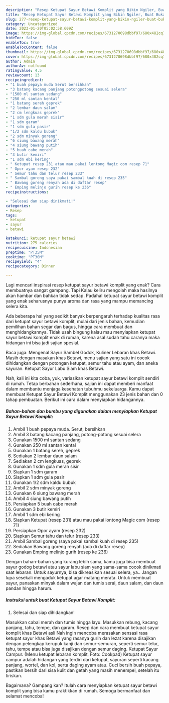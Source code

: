 ```yaml
---
description: "Resep Ketupat Sayur Betawi Komplit yang Bikin Ngiler, Buat Buka Puasa}"
title: "Resep Ketupat Sayur Betawi Komplit yang Bikin Ngiler, Buat Buka Puasa}"
slug: 277-resep-ketupat-sayur-betawi-komplit-yang-bikin-ngiler-buat-buka-puasa
category: Uncategorized
date: 2023-01-20T05:02:58.609Z
image: https://img-global.cpcdn.com/recipes/6731270698dbbf97/680x482cq70/ketupat-sayur-betawi-komplit-foto-resep-utama.jpg
hideToc: false
enableToc: true
enableTocContent: false
thumbnail: https://img-global.cpcdn.com/recipes/6731270698dbbf97/680x482cq70/ketupat-sayur-betawi-komplit-foto-resep-utama.jpg
cover: https://img-global.cpcdn.com/recipes/6731270698dbbf97/680x482cq70/ketupat-sayur-betawi-komplit-foto-resep-utama.jpg
author: Admin
authorAv: notfound
ratingvalue: 4.5
reviewcount: 13
recipeingredient:
- "1 buah pepaya muda Serut bersihkan"
- "3 batang kacang panjang potongpotong sesuai selera"
- "1500 ml santan sedang"
- "250 ml santan kental"
- "1 batang sereh geprek"
- "2 lembar daun salam"
- "2 cm lengkuas geprek"
- "1 sdm gula merah sisir"
- "1 sdm garam"
- "1 sdm gula pasir"
- "1/2 sdm kaldu bubuk"
- "2 sdm minyak goreng"
- "6 siung bawang merah"
- "4 siung bawang putih"
- "5 buah cabe merah"
- "3 butir kemiri"
- "1 sdm ebi kering"
- " Ketupat resep 231 atau mau pakai lontong Magic com resep 71"
- " Opor ayam resep 232"
- " Semur tahu dan telur resep 233"
- " Sambal goreng saya pakai sambal kuah di resep 235"
- " Bawang goreng renyah ada di daftar resep"
- " Emping melinjo gurih resep ke 236"
recipeinstructions:

- "Selesai dan siap dinikmati!"
categories:
- Resep
tags:
- ketupat
- sayur
- betawi

katakunci: ketupat sayur betawi 
nutrition: 275 calories
recipecuisine: Indonesian
preptime: "PT35M"
cooktime: "PT30M"
recipeyield: "4"
recipecategory: Dinner

---
```



Lagi mencari inspirasi resep ketupat sayur betawi komplit yang enak? Cara membuatnya sangat gampang. Tapi Kalau keliru mengolah maka hasilnya akan hambar dan bahkan tidak sedap. Padahal ketupat sayur betawi komplit yang enak seharusnya punya aroma dan rasa yang mampu memancing selera kita.


Ada beberapa hal yang sedikit banyak berpengaruh terhadap kualitas rasa dari ketupat sayur betawi komplit, mulai dari jenis bahan, kemudian pemilihan bahan segar dan bagus, hingga cara membuat dan menghidangkannya. Tidak usah bingung kalau mau menyiapkan ketupat sayur betawi komplit enak di rumah, karena asal sudah tahu caranya maka hidangan ini bisa jadi sajian spesial.

Baca juga: Mengenal Sayur Sambel Godok, Kuliner Lebaran khas Betawi. Masih dengan masakan khas Betawi, menu sajian yang satu ini cocok dihidangkan dengan potongan ketupat, semur tahu atau ayam, dan aneka sayuran. Ketupat Sayur Labu Siam khas Betawi.


Nah, kali ini kita coba, yuk, variasikan ketupat sayur betawi komplit sendiri di rumah. Tetap berbahan sederhana, sajian ini dapat memberi manfaat dalam membantu menjaga kesehatan tubuhmu sekeluarga. Kamu dapat membuat Ketupat Sayur Betawi Komplit menggunakan 23 jenis bahan dan 0 tahap pembuatan. Berikut ini cara dalam menyiapkan hidangannya.

<!--inarticleads1-->

##### Bahan-bahan dan bumbu yang digunakan dalam menyiapkan Ketupat Sayur Betawi Komplit:

1. Ambil 1 buah pepaya muda. Serut, bersihkan
1. Ambil 3 batang kacang panjang, potong-potong sesuai selera
1. Gunakan 1500 ml santan sedang
1. Gunakan 250 ml santan kental
1. Gunakan 1 batang sereh, geprek
1. Sediakan 2 lembar daun salam
1. Sediakan 2 cm lengkuas, geprek
1. Gunakan 1 sdm gula merah sisir
1. Siapkan 1 sdm garam
1. Siapkan 1 sdm gula pasir
1. Gunakan 1/2 sdm kaldu bubuk
1. Ambil 2 sdm minyak goreng
1. Gunakan 6 siung bawang merah
1. Ambil 4 siung bawang putih
1. Persiapkan 5 buah cabe merah
1. Gunakan 3 butir kemiri
1. Ambil 1 sdm ebi kering
1. Siapkan  Ketupat (resep 231) atau mau pakai lontong Magic com (resep 71)
1. Persiapkan  Opor ayam (resep 232)
1. Siapkan  Semur tahu dan telur (resep 233)
1. Ambil  Sambal goreng (saya pakai sambal kuah di resep 235)
1. Sediakan  Bawang goreng renyah (ada di daftar resep)
1. Gunakan  Emping melinjo gurih (resep ke 236)


Dengan bahan-bahan yang kurang lebih sama, kamu juga bisa membuat sayur godog betawi atau sayur labu siam yang sama-sama cocok dinikmati saat lebaran. Untuk sayurnya, bisa dikreasikan sesuai selera, ya.. Jangan lupa sesekali mengaduk ketupat agar matang merata. Untuk membuat sayur, panaskan minyak dalam wajan dan tumis serai, daun salam, dan daun pandan hingga harum. 

<!--inarticleads2-->

##### Instruksi untuk buat Ketupat Sayur Betawi Komplit:


1. Selesai dan siap dihidangkan!

Masukkan cabai merah dan tumis hingga layu. Masukkan rebung, kacang panjang, tahu, tempe, dan garam. Resep dan cara membuat ketupat sayur komplit khas Betawi asli Nah ingin mencoba merasakan sensasi rasa ketupat sayur khas Betawi yang rasanya gurih dan lezat karena disajikan dengan pelengkap kerupuk kanji dan semur-semuran, seperti semur telur, tahu, tempe atau bisa juga disajikan dengan semur daging. Ketupat Sayur Campur. (Menu ketupat lebaran komplit, Foto: Cookpad) Ketupat sayur campur adalah hidangan yang terdiri dari ketupat, sayuran seperti kacang panjang, wortel, dan kol, serta daging ayam atau. Cuci bersih buah pepaya, pastikan bersih dari sisa kulit dan getah yang masih menempel, setelah itu tiriskan. 

Bagaimana? Gampang kan? Itulah cara menyiapkan ketupat sayur betawi komplit yang bisa kamu praktikkan di rumah. Semoga bermanfaat dan selamat mencoba!
